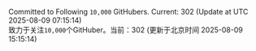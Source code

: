 Committed to Following `10,000` GitHubers. Current: <!-- FOLLOWING_COUNT -->302<!-- FOLLOWING_COUNT --> (Update at UTC <!-- LAST_UPDATED -->2025-08-09 07:15:14<!-- LAST_UPDATED -->)<br>
致力于关注`10,000`个GitHuber。当前：<!-- FOLLOWING_COUNT -->302<!-- FOLLOWING_COUNT --> (更新于北京时间 <!-- LAST_UPDATED_CST -->2025-08-09 15:15:14<!-- LAST_UPDATED_CST -->)
